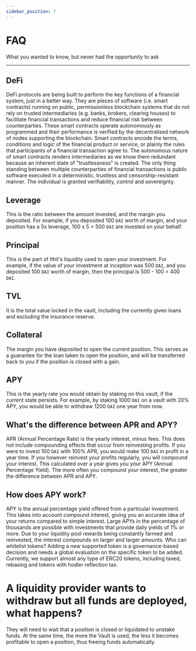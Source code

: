 ```yaml
---
sidebar_position: 7
---
```


# FAQ
What you wanted to know, but never had the opportunity to ask

---

## DeFi
DeFi protocols are being built to perform the key functions of a financial system, just in a better way. They are pieces of software (i.e. smart contracts) running on public, permissionless blockchain systems that do not rely on trusted intermediaries (e.g. banks, brokers, clearing houses) to facilitate financial transactions and reduce financial risk between counterparties. These smart contracts operate autonomously as programmed and their performance is verified by the decentralised network of nodes supporting the blockchain. Smart contracts encode the terms, conditions and logic of the financial product or service, or plainly the rules that participants of a financial transaction agree to. The autonomous nature of smart contracts renders intermediaries as we know them redundant because an inherent state of "trustlessness" is created. The only thing standing between multiple counterparties of financial transactions is public software executed in a deterministic, trustless and censorship-resistant manner. The individual is granted verifiability, control and sovereignty.

## Leverage
This is the ratio between the amount invested, and the margin you deposited. 
For example, if you deposited 100 `DAI` worth of margin, and your position has a 5x leverage, 100 x 5 = 500 `DAI` are invested on your behalf.

## Principal
This is the part of Ithil's liquidity used to open your investment. 
For example, if the value of your investment at inception was 500 `DAI`, and you deposited 100 `DAI` worth of margin, then the principal is 500 - 100 = 400 `DAI`.

## TVL
It is the total value locked in the vault, including the currently given loans and excluding the insurance reserve.

## Collateral
The margin you have deposited to open the current position. This serves as a guarantee for the loan taken to open the position, and will be transferred back to you if the position is closed with a gain.

## APY
This is the yearly rate you would obtain by staking on this vault, if the current state persists. For example, by staking 1000 `DAI` on a vault with 20% APY, you would be able to withdraw 1200 `DAI` one year from now.

## What's the difference between APR and APY?
APR (Annual Percentage Rate) is the yearly interest, minus fees. This does not include compounding effects that occur from reinvesting profits. If you were to invest 100 `DAI` with 100% APR, you would make 100 `DAI` in profit in a year time.
If you however reinvest your profits regularly, you will compound your interest. This calculated over a year gives you your APY (Annual Percentage Yield). The more often you compound your interest, the greater the difference between APR and APY.

## How does APY work?
APY is the annual percentage yield offered from a particular investment. This takes into account compound interest, giving you an accurate idea of your returns compared to simple interest.
Large APYs in the percentage of thousands are possible with investments that provide daily yields of 1% or more. Due to your liquidity pool rewards being constantly farmed and reinvested, the interest compounds on larger and larger amounts.
Who can whitelist tokens?
Adding a new supported token is a governance-based decision and needs a global evaluation on the specific token to be added. Currently, we support almost any type of ERC20 tokens, including taxed, rebasing and tokens with hodler reflection tax.

# A liquidity provider wants to withdraw but all funds are deployed, what happens?
They will need to wait that a position is closed or liquidated to unstake funds. At the same time, the more the Vault is used, the less it becomes profitable to open a position, thus freeing funds automatically.
